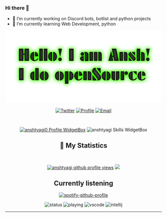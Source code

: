 
### Hi there 👋

- 🔭 I’m currently working on Discord bots, botlist and python projects
- 🌱 I’m currently learning Web Development, python
<div align = "center">
<p align="center">
    <a href="https://bhbotlist.tech/user/671390595184459782">
        <img src="./Banner.png" />
    </a>
<p align="centre"> 
<a href="https://twitter.com/tyagiansh175"> <img width="30px" src="https://raw.githubusercontent.com/anshtyagi0/anshtyagi0/main/icons8-twitter-100.png" title="Twitter"/></a>
<a href="https://www.anshtyagi.me"> <img width="30px" src="https://github.com/brblacky/BrBlacky/blob/main/icons8-website-100.png" title="Profile"/></a>
<a href="mailto: tyagiansh175@gmail.com"> <img width="30px" src="https://github.com/brblacky/BrBlacky/blob/main/icons8-email-100.png" title="Email"/> </a><br>
</p>

&nbsp;
<p align="center">
    <a href="https://github.com/anshtyagi0"><img src="https://github-widgetbox.vercel.app/api/profile?username=anshtyagi0&amp;theme=darkmode&amp;data=followers,repositories,stars,commits" alt="anshtyagi0 Profile WidgetBox"></a>
    <img src="https://github-widgetbox.vercel.app/api/skills?languages=js,python,linux,html,mysql,markdown&amp;theme=darkmode" alt="anshtyagi Skills WidgetBox">
</p>
 
## 🔖 My Statistics
&nbsp;
<p align="center">
    <a href="https://www.github.com/anshtyagi0"><img src="https://komarev.com/ghpvc/?username=anshtyagi0&style=for-the-badge&color=161c1c&label=👁+PROFILE+VIEWS" alt="anshtyagi github profile views" /></a>
    <a href="https://www.apple.com"><img src="https://img.shields.io/badge/OS-Mac-e06c75?style=for-the-badge&logoColor=00ff99&logo=apple&color=161c1c" /></a>
</p>

## Currently listening
[![spotify-github-profile](https://spotify-github-profile.vercel.app/api/view?uid=3137gccuo6mgc6qcjygbo7vgndmu&cover_image=false&theme=default&show_offline=true&background_color=121212&interchange=true&bar_color=53b14f&bar_color_cover=false)](https://spotify-github-profile.vercel.app/api/view?uid=3137gccuo6mgc6qcjygbo7vgndmu&redirect=true)
    
![status](https://dev.discordprofiles.me/badge/status/671390595184459782?style=flat-square)
![playing](https://dev.discordprofiles.me/badge/playing/671390595184459782?style=flat-square)
![vscode](https://dev.discordprofiles.me/badge/vscode/671390595184459782?style=flat-square)
![intellij](https://dev.discordprofiles.me/badge/intellij/671390595184459782?style=flat-square)
</div>


------------------------------------------  
